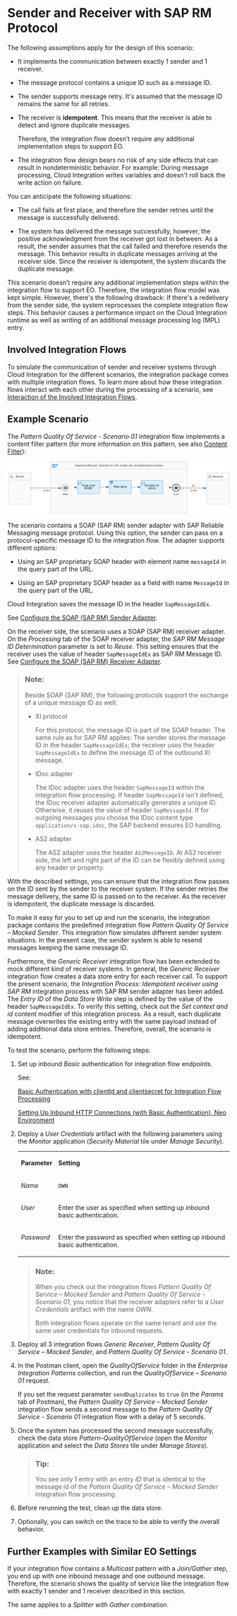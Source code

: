 <!-- loio9f3e2b65afab4f7da9aeb69be404b1f2 -->

# Sender and Receiver with SAP RM Protocol

The following assumptions apply for the design of this scenario:

-   It implements the communication between exactly 1 sender and 1 receiver.

-   The message protocol contains a unique ID such as a message ID.

-   The sender supports message retry. It's assumed that the message ID remains the same for all retries.

-   The receiver is **idempotent**. This means that the receiver is able to detect and ignore duplicate messages.

    Therefore, the integration flow doesn’t require any additional implementation steps to support EO.

-   The integration flow design bears no risk of any side effects that can result in nondeterministic behavior. For example: During message processing, Cloud Integration writes variables and doesn't roll back the write action on failure.


You can anticipate the following situations:

-   The call fails at first place, and therefore the sender retries until the message is successfully delivered.

-   The system has delivered the message successfully, however, the positive acknowledgment from the receiver got lost in between. As a result, the sender assumes that the call failed and therefore resends the message. This behavior results in duplicate messages arriving at the receiver side. Since the receiver is idempotent, the system discards the duplicate message.


This scenario doesn’t require any additional implementation steps within the integration flow to support EO. Therefore, the integration flow model was kept simple. However, there's the following drawback: If there's a redelivery from the sender side, the system reprocesses the complete integration flow steps. This behavior causes a performance impact on the Cloud Integration runtime as well as writing of an additional message processing log \(MPL\) entry.



<a name="loio9f3e2b65afab4f7da9aeb69be404b1f2__section_d1v_k4c_nrb"/>

## Involved Integration Flows

To simulate the communication of sender and receiver systems through Cloud Integration for the different scenarios, the integration package comes with multiple integration flows. To learn more about how these integration flows interact with each other during the processing of a scenario, see [Interaction of the Involved Integration Flows](interaction-of-the-involved-integration-flows-44be68d.md).



<a name="loio9f3e2b65afab4f7da9aeb69be404b1f2__section_fyx_34v_mrb"/>

## Example Scenario

The *Pattern Quality Of Service - Scenario 01* integration flow implements a content filter pattern \(for more information on this pattern, see also [Content Filter](content-filter-6fd4a86.md)\):

![](images/Pattern_EO_1_cd630e6.png)

The scenario contains a SOAP \(SAP RM\) sender adapter with SAP Reliable Messaging message protocol. Using this option, the sender can pass on a protocol-specific message ID to the integration flow. The adapter supports different options:

-   Using an SAP proprietary SOAP header with element name `messageId` in the query part of the URL.

-   Using an SAP proprietary SOAP header as a field with name `MessageId` in the query part of the URL.


Cloud Integration saves the message ID in the header `SapMessageIdEx`.

See [Configure the SOAP \(SAP RM\) Sender Adapter](configure-the-soap-sap-rm-sender-adapter-6962234.md).

On the receiver side, the scenario uses a SOAP \(SAP RM\) receiver adapter. On the *Processing* tab of the SOAP receiver adapter, the *SAP RM Message ID Determination* parameter is set to *Reuse*. This setting ensures that the receiver uses the value of header `SapMessageIdEx` as SAP RM Message ID. See [Configure the SOAP \(SAP RM\) Receiver Adapter](configure-the-soap-sap-rm-receiver-adapter-8366495.md).

> ### Note:  
> Beside SOAP \(SAP RM\), the following protocols support the exchange of a unique message ID as well:
> 
> -   XI protocol
> 
>     For this protocol, the message ID is part of the SOAP header. The same rule as for SAP RM applies: The sender stores the message ID in the header `SapMessageIdEx`; the receiver uses the header `SapMessageIdEx` to define the message ID of the outbound XI message.
> 
> -   IDoc adapter
> 
>     The IDoc adapter uses the header `SapMessageId` within the integration flow processing. If header `SapMessageId` isn't defined, the IDoc receiver adapter automatically generates a unique ID. Otherwise, it reuses the value of header `SapMessageId`. If for outgoing messages you choose the IDoc content type `application/x-sap.idoc`, the SAP backend ensures EO handling.
> 
> -   AS2 adapter
> 
>     The AS2 adapter uses the header `AS2MessageID`. At AS2 receiver side, the left and right part of the ID can be flexibly defined using any header or property.

With the described settings, you can ensure that the integration flow passes on the ID sent by the sender to the receiver system. If the sender retries the message delivery, the same ID is passed on to the receiver. As the receiver is idempotent, the duplicate message is discarded.

To make it easy for you to set up and run the scenario, the integration package contains the predefined integration flow *Pattern Quality Of Service – Mocked Sender*. This integration flow simulates different sender system situations. In the present case, the sender system is able to resend messages keeping the same message ID.

Furthermore, the *Generic Receiver* integration flow has been extended to mock different kind of receiver systems. In general, the *Generic Receiver* integration flow creates a data store entry for each receiver call. To support the present scenario, the *Integration Process: Idempotent receiver using SAP RM* integration process with SAP RM sender adapter has been added. The *Entry ID* of the *Data Store Write* step is defined by the value of the header `SapMessageIdEx`. To verify this setting, check out the *Set context and id* content modifier of this integration process. As a result, each duplicate message overwrites the existing entry with the same payload instead of adding additional data store entries. Therefore, overall, the scenario is idempotent.

To test the scenario, perform the following steps:

1.  Set up inbound *Basic* authentication for integration flow endpoints.

    See:

    [Basic Authentication with clientId and clientsecret for Integration Flow Processing](../ConnectionSetup/basic-authentication-with-clientid-and-clientsecret-for-integration-flow-processing-647eeb3.md)

    [Setting Up Inbound HTTP Connections \(with Basic Authentication\), Neo Environment](../ConnectionSetup/setting-up-inbound-http-connections-with-basic-authentication-neo-environment-391c45c.md)

2.  Deploy a *User Credentials* artifact with the following parameters using the *Monitor* application \(*Security Material* tile under *Manage Security*\).


    <table>
    <tr>
    <th valign="top">

    Parameter


    
    </th>
    <th valign="top">

    Setting


    
    </th>
    </tr>
    <tr>
    <td valign="top">
    
    *Name*


    
    </td>
    <td valign="top">
    
    `OWN`


    
    </td>
    </tr>
    <tr>
    <td valign="top">
    
    *User*


    
    </td>
    <td valign="top">
    
    Enter the user as specified when setting up inbound basic authentication.


    
    </td>
    </tr>
    <tr>
    <td valign="top">
    
    *Password*


    
    </td>
    <td valign="top">
    
    Enter the password as specified when setting up inbound basic authentication.


    
    </td>
    </tr>
    </table>
    
    > ### Note:  
    > When you check out the integration flows *Pattern Quality Of Service – Mocked Sender* and *Pattern Quality Of Service - Scenario 01*, you notice that the receiver adapters refer to a *User Credentials* artifact with the name *OWN*.
    > 
    > Both integration flows operate on the same tenant and use the same user credentials for inbound requests.

3.  Deploy all 3 integration flows *Generic Receiver*, *Pattern Quality Of Service – Mocked Sender*, and *Pattern Quality Of Service - Scenario 01*.

4.  In the Postman client, open the *QualityOfService* folder in the *Enterprise Integration Patterns* collection, and run the *QualityOfService – Scenario 01* request.

    If you set the request parameter `sendDuplicates` to `true` \(in the *Params* tab of Postman\), the *Pattern Quality Of Service – Mocked Sender* integration flow sends a second message to the *Pattern Quality Of Service - Scenario 01* integration flow with a delay of 5 seconds.

5.  Once the system has processed the second message successfully, check the data store *Pattern-QualityOfService* \(open the *Monitor* application and select the *Data Stores* tile under *Manage Stores*\).

    > ### Tip:  
    > You see only 1 entry with an entry *ID* that is identical to the message id of the *Pattern Quality Of Service – Mocked Sender* integration flow processing.

6.  Before rerunning the test, clean up the data store.

7.  Optionally, you can switch on the trace to be able to verify the overall behavior.




<a name="loio9f3e2b65afab4f7da9aeb69be404b1f2__section_mcy_bsv_mrb"/>

## Further Examples with Similar EO Settings

If your integration flow contains a *Multicast* pattern with a *Join/Gather* step, you end up with one inbound message and one outbound message. Therefore, the scenario shows the quality of service like the integration flow with exactly 1 sender and 1 receiver described in this section.

The same applies to a *Splitter with Gather* combination.

